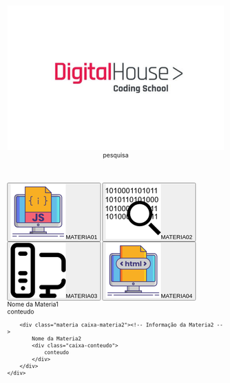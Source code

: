<!DOCTYPE html>
<html lang="pt-br">
<head><!-- Inicio head -->
    <meta charset="UTF- 8">
    <meta http-equiv="X-UA-Compatible" content="IE=edge">
    <meta name="viewport" content="width=device-width, initial-scale=1.0">
    <link rel="stylesheet" href="./estilo_praticando02.css">
    <title>Modelo de Caixa</title>
</head><!-- Fim head -->

<body>
    <header><!-- Cabeçário -->
        <img id="logo" src="./logo-dh.jpg" alt="logo da digital house">
        <div class="barra-pesquisa">
            pesquisa
        </div>
    </header>
        <div class="navegacao-materias"><!-- navegação entre materias -->
            <nav>
                <button class="botao-materia"><img class="icone-botao" src="./javascript.png" alt="">MATERIA01</button>
                <button class="botao-materia"><img class="icone-botao" src="./codigo.png.png" alt="">MATERIA02</button>
                <button class="botao-materia"><img class="icone-botao" src="./computador-pessoal (1).png" alt="">MATERIA03</button>
                <button class="botao-materia"><img class="icone-botao" src="./html.png" alt="">MATERIA04</button>
            </nav>
        </div>
    <div class="main">
        <div class="materia caixa-materia1"><!-- Informação da Materia1 -->
            Nome da Materia1
            <div class="caixa-conteudo">
                conteudo
            </div>
        </div>

        <div class="materia caixa-materia2"><!-- Informação da Materia2 -->
            Nome da Materia2
            <div class="caixa-conteudo">
                conteudo
            </div>
        </div>
    </div>
</body>
</html>
